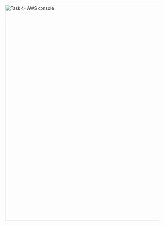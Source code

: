 <img width="1918" height="706" alt="Task 4- AWS console" src="https://github.com/user-attachments/assets/5a08171f-1826-490e-b341-3c6bcc6fb0a5" />
